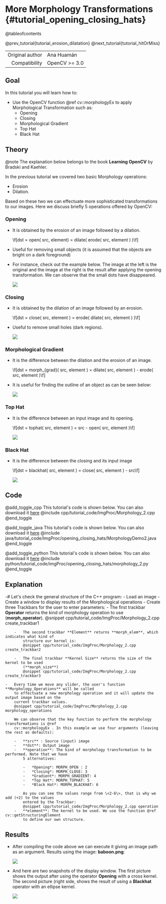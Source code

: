 More Morphology Transformations {#tutorial_opening_closing_hats}
===============================

@tableofcontents

@prev_tutorial{tutorial_erosion_dilatation}
@next_tutorial{tutorial_hitOrMiss}

|    |    |
| -: | :- |
| Original author | Ana Huamán |
| Compatibility | OpenCV >= 3.0 |

Goal
----

In this tutorial you will learn how to:

-   Use the OpenCV function @ref cv::morphologyEx to apply Morphological Transformation such as:
    -   Opening
    -   Closing
    -   Morphological Gradient
    -   Top Hat
    -   Black Hat

Theory
------

@note The explanation below belongs to the book **Learning OpenCV** by Bradski and Kaehler.

In the previous tutorial we covered two basic Morphology operations:

-   Erosion
-   Dilation.

Based on these two we can effectuate more sophisticated transformations to our images. Here we
discuss briefly 5 operations offered by OpenCV:

### Opening

-   It is obtained by the erosion of an image followed by a dilation.

    \f[dst = open( src, element) = dilate( erode( src, element ) )\f]

-   Useful for removing small objects (it is assumed that the objects are bright on a dark
    foreground)
-   For instance, check out the example below. The image at the left is the original and the image
    at the right is the result after applying the opening transformation. We can observe that the
    small dots have disappeared.

    ![](images/Morphology_2_Tutorial_Theory_Opening.png)

### Closing

-   It is obtained by the dilation of an image followed by an erosion.

    \f[dst = close( src, element ) = erode( dilate( src, element ) )\f]

-   Useful to remove small holes (dark regions).

    ![](images/Morphology_2_Tutorial_Theory_Closing.png)

### Morphological Gradient

-   It is the difference between the dilation and the erosion of an image.

    \f[dst = morph_{grad}( src, element ) = dilate( src, element ) - erode( src, element )\f]

-   It is useful for finding the outline of an object as can be seen below:

    ![](images/Morphology_2_Tutorial_Theory_Gradient.png)

### Top Hat

-   It is the difference between an input image and its opening.

    \f[dst = tophat( src, element ) = src - open( src, element )\f]

    ![](images/Morphology_2_Tutorial_Theory_TopHat.png)

### Black Hat

-   It is the difference between the closing and its input image

    \f[dst = blackhat( src, element ) = close( src, element ) - src\f]

    ![](images/Morphology_2_Tutorial_Theory_BlackHat.png)

Code
----

@add_toggle_cpp
This tutorial's code is shown below. You can also download it
[here](https://github.com/opencv/opencv/tree/5.x/samples/cpp/tutorial_code/ImgProc/Morphology_2.cpp)
@include cpp/tutorial_code/ImgProc/Morphology_2.cpp
@end_toggle

@add_toggle_java
This tutorial's code is shown below. You can also download it
[here](https://github.com/opencv/opencv/tree/5.x/samples/java/tutorial_code/ImgProc/opening_closing_hats/MorphologyDemo2.java)
@include java/tutorial_code/ImgProc/opening_closing_hats/MorphologyDemo2.java
@end_toggle

@add_toggle_python
This tutorial's code is shown below. You can also download it
[here](https://github.com/opencv/opencv/tree/5.x/samples/python/tutorial_code/imgProc/opening_closing_hats/morphology_2.py)
@include python/tutorial_code/imgProc/opening_closing_hats/morphology_2.py
@end_toggle

Explanation
-----------

-#  Let's check the general structure of the C++ program:
    -   Load an image
    -   Create a window to display results of the Morphological operations
    -   Create three Trackbars for the user to enter parameters:
        -   The first trackbar **Operator** returns the kind of morphology operation to use
            (**morph_operator**).
            @snippet cpp/tutorial_code/ImgProc/Morphology_2.cpp create_trackbar1

        -   The second trackbar **Element** returns **morph_elem**, which indicates what kind of
            structure our kernel is:
            @snippet cpp/tutorial_code/ImgProc/Morphology_2.cpp create_trackbar2

        -   The final trackbar **Kernel Size** returns the size of the kernel to be used
            (**morph_size**)
            @snippet cpp/tutorial_code/ImgProc/Morphology_2.cpp create_trackbar3

    -   Every time we move any slider, the user's function **Morphology_Operations** will be called
        to effectuate a new morphology operation and it will update the output image based on the
        current trackbar values.
        @snippet cpp/tutorial_code/ImgProc/Morphology_2.cpp morphology_operations

        We can observe that the key function to perform the morphology transformations is @ref
        cv::morphologyEx . In this example we use four arguments (leaving the rest as defaults):

        -   **src** : Source (input) image
        -   **dst**: Output image
        -   **operation**: The kind of morphology transformation to be performed. Note that we have
            5 alternatives:

            -   *Opening*: MORPH_OPEN : 2
            -   *Closing*: MORPH_CLOSE: 3
            -   *Gradient*: MORPH_GRADIENT: 4
            -   *Top Hat*: MORPH_TOPHAT: 5
            -   *Black Hat*: MORPH_BLACKHAT: 6

            As you can see the values range from \<2-6\>, that is why we add (+2) to the values
            entered by the Trackbar:
            @snippet cpp/tutorial_code/ImgProc/Morphology_2.cpp operation
        -   **element**: The kernel to be used. We use the function @ref cv::getStructuringElement
            to define our own structure.

Results
-------

-   After compiling the code above we can execute it giving an image path as an argument. Results using
    the image: **baboon.png**:

    ![](images/Morphology_2_Tutorial_Original_Image.jpg)

-   And here are two snapshots of the display window. The first picture shows the output after using
    the operator **Opening** with a cross kernel. The second picture (right side, shows the result
    of using a **Blackhat** operator with an ellipse kernel.

    ![](images/Morphology_2_Tutorial_Result.jpg)
